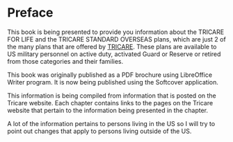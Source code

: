 # Preface

This book is being presented to provide you information about the
TRICARE FOR LIFE and the TRICARE STANDARD OVERSEAS plans, which are
just 2 of the many plans that are offered by [TRICARE](www.tricare.mil).
These plans are available to US military personnel on active duty,
activated Guard or Reserve or retired from those categories and their
families.

This book was originally published as a PDF brochure using LibreOffice
Writer program.  It is now being published using the Softcover application.

This information is being compiled from information that is posted on
the Tricare website.  Each chapter contains links to the pages on the Tricare
website that pertain to the information being presented in the chapter.

A lot of the information pertains to persons living in the US so I will
try to point out changes that apply to persons living outside of the US.
